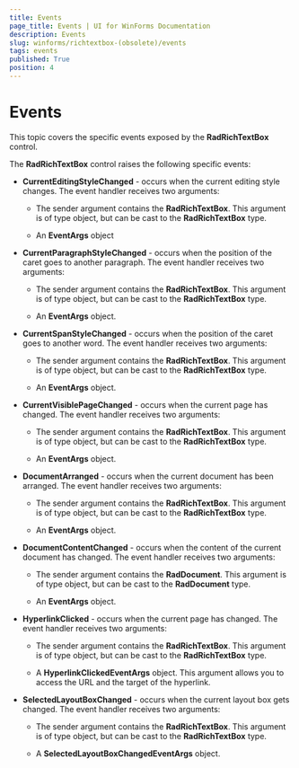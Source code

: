 ```yaml
---
title: Events
page_title: Events | UI for WinForms Documentation
description: Events
slug: winforms/richtextbox-(obsolete)/events
tags: events
published: True
position: 4
---
```


# Events

This topic covers the specific events exposed by the __RadRichTextBox__ control.

The __RadRichTextBox__ control raises the following specific events:

* __CurrentEditingStyleChanged__ - occurs when the current editing style changes. The event handler receives two arguments:

	* The sender argument contains the __RadRichTextBox__. This argument is of type object, but can be cast to the __RadRichTextBox__ type.

	* An __EventArgs__ object

* __CurrentParagraphStyleChanged__ - occurs when the position of the caret goes to another paragraph. The event handler receives two arguments:

	* The sender argument contains the __RadRichTextBox__. This argument is of type object, but can be cast to the __RadRichTextBox__ type.

	* An __EventArgs__ object.

* __CurrentSpanStyleChanged__ - occurs when the position of the caret goes to another word. The event handler receives two arguments:

    * The sender argument contains the __RadRichTextBox__. This argument is of type object, but can be cast to the __RadRichTextBox__ type.

    * An __EventArgs__ object.

* __CurrentVisiblePageChanged__ - occurs when the current page has changed. The event handler receives two arguments:

    * The sender argument contains the __RadRichTextBox__. This argument is of type object, but can be cast to the __RadRichTextBox__ type.

    * An __EventArgs__ object.

* __DocumentArranged__ - occurs when the current document has been arranged. The event handler receives two arguments:

    * The sender argument contains the __RadRichTextBox__. This argument is of type object, but can be cast to the __RadRichTextBox__ type.

    * An __EventArgs__ object.

* __DocumentContentChanged__ - occurs when the content of the current document has changed. The event handler receives two arguments:

    * The sender argument contains the __RadDocument__. This argument is of type object, but can be cast to the __RadDocument__ type.

    * An __EventArgs__ object.

* __HyperlinkClicked__ - occurs when the current page has changed. The event handler receives two arguments:

    * The sender argument contains the __RadRichTextBox__. This argument is of type object, but can be cast to the __RadRichTextBox__ type.

    * A __HyperlinkClickedEventArgs__ object. This argument allows you to access the URL and the target of the hyperlink.

* __SelectedLayoutBoxChanged__ - occurs when the current layout box gets changed. The event handler receives two arguments:

    * The sender argument contains the __RadRichTextBox__. This argument is of type object, but can be cast to the __RadRichTextBox__ type.

    * A __SelectedLayoutBoxChangedEventArgs__ object.